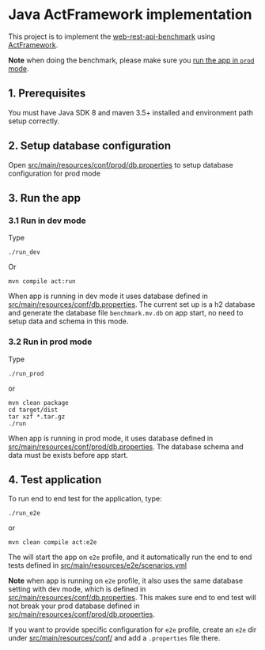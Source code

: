 # Java ActFramework implementation

This project is to implement the [web-rest-api-benchmark](https://github.com/mihaicracan/web-rest-api-benchmark) using [ActFramework](https://github.com/actframework/actframework).


**Note** when doing the benchmark, please make sure you [run the app in `prod` mode](#32-run-in-prod-mode).

## 1. Prerequisites

You must have Java SDK 8 and maven 3.5+ installed and environment path setup correctly.

## 2. Setup database configuration

Open [src/main/resources/conf/prod/db.properties](src/main/resources/conf/prod/db.properties) to setup database configuration for prod mode


## 3. Run the app

### 3.1 Run in dev mode

Type

```shell
./run_dev
```

Or

```shell
mvn compile act:run
```

When app is running in dev mode it uses database defined in [src/main/resources/conf/db.properties](src/main/resources/conf/db.properties). The current set up is a h2 database and generate the database file `benchmark.mv.db` on app start, no need to setup data and schema in this mode.

### 3.2 Run in prod mode

Type

```shell
./run_prod
```

or

```shell
mvn clean package
cd target/dist
tar xzf *.tar.gz
./run
```

When app is running in prod mode, it uses database defined in [src/main/resources/conf/prod/db.properties](src/main/resources/conf/prod/db.properties). The database schema and data must be exists before app start.

## 4. Test application

To run end to end test for the application, type:

```shell
./run_e2e
```

or

```shell
mvn clean compile act:e2e
```

The will start the app on `e2e` profile, and it automatically run the end to end tests defined in [src/main/resources/e2e/scenarios.yml](src/main/resources/e2e/scenarios.yml)

**Note** when app is running on `e2e` profile, it also uses the same database setting with dev mode, which is defined in [src/main/resources/conf/db.properties](src/main/resources/conf/db.properties). This makes sure end to end test will not break your prod database defined in [src/main/resources/conf/prod/db.properties](src/main/resources/conf/prod/db.properties).

If you want to provide specific configuration for `e2e` profile, create an `e2e` dir under [src/main/resources/conf/](src/main/resources/conf/) and add a `.properties` file there.
